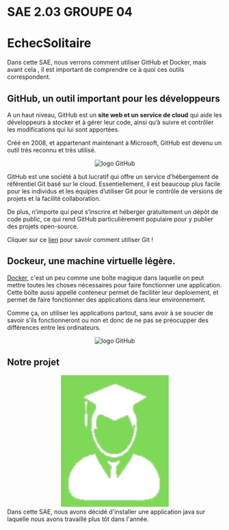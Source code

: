 # SAE 2.03 GROUPE 04
# EchecSolitaire

Dans cette SAE, nous verrons comment utiliser GitHub et Docker, mais avant cela , il est important de comprendre ce à quoi ces outils correspondent.


## GitHub, un outil important pour les développeurs
A un haut niveau, GitHub est un **site web et un service de cloud** qui aide les développeurs à stocker et à gérer leur code, ainsi qu’à suivre et contrôler les modifications qui lui sont apportées. 

Créé en 2008, et appartenant maintenant à Microsoft, GitHub est devenu un outil très reconnu et très utilisé.

<div style="text-align: center;"><img src="https://github.githubassets.com/images/modules/logos_page/GitHub-Mark.png" alt="logo GitHub" width="50%" height="50%" align="centre"></div>

GitHub est une société à but lucratif qui offre un service d’hébergement de référentiel Git basé sur le cloud. Essentiellement, il est beaucoup plus facile pour les individus et les équipes d’utiliser Git pour le contrôle de versions de projets et la facilité collaboration.

De plus, n’importe qui peut s’inscrire et héberger gratuitement un dépôt de code public, ce qui rend GitHub particulièrement populaire pour y publier des projets open-source.

Cliquer sur ce [lien](./gitInfo.md) pour savoir comment utiliser Git !

## Dockeur, une machine virtuelle légère.

[Docker](./dockerInfo.md), c'est un peu comme une boîte magique dans laquelle on peut mettre toutes les choses nécessaires pour faire fonctionner une application. Cette boîte aussi appellé conteneur permet de faciliter leur deploiement, et permet de faire fonctionner des applications dans leur environnement.

Comme ça, on utiliser les applications partout, sans avoir à se soucier de savoir s'ils fonctionneront ou non et donc de ne pas se préocupper des différences entre les ordinateurs.

<div style="text-align: center;"><img src="https://www.docker.com/wp-content/uploads/2022/03/Moby-logo.png" alt="logo GitHub" width="50%" height="50%" align="centre"></div>

## Notre projet

<div style="text-align: center;"><img src="./images/logo.png" alt="logo GitHub" width="50%" height="50%" align="centre"></div>
Dans cette SAE, nous avons décidé d'installer une application java sur laquelle nous avons travaillé plus tôt dans l'année.